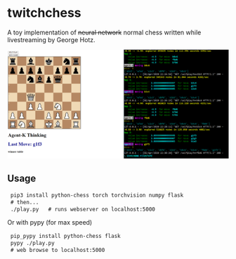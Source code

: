 # twitchchess

A toy implementation of ~~neural network~~ normal chess written while livestreaming by George Hotz.

<img width=600px src="https://raw.githubusercontent.com/geohot/twitchchess/master/screenshot.png" />

Usage
-----

```
 pip3 install python-chess torch torchvision numpy flask
 # then...
 ./play.py   # runs webserver on localhost:5000
```

Or with pypy (for max speed)
```
 pip_pypy install python-chess flask
 pypy ./play.py
 # web browse to localhost:5000
```